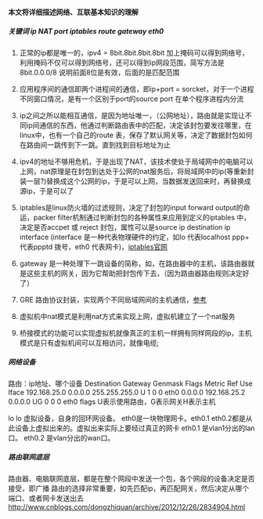 #### 本文将详细描述网络、互联基本知识的理解

##### 关键词 ip NAT port iptables route gateway eth0 
1. 正常的ip都是唯一的，ipv4 = 8bit.8bit.8bit.8bit 加上掩码可以得到网络号，利用掩码不仅可以得到网络号，还可以得到ip网段范围，简写方法是8bit.0.0.0/8 说明前面8位是有效，后面的是匹配范围
2. 应用程序间的通信即两个进程间的通信，即ip+port = sorcket，对于一个进程不同窗口情况，是有一个区别于port的source port 在单个程序进程内分流
3. ip之间之所以能相互通信，是因为地址唯一，（公网地址），路由就是实现让不同ip间通信的东西，他通过判断路由表中的匹配，决定该封包要发往哪里，在linux中，也有一个自己的route 表，保存了默认网关等，决定了数据封包如何在路由间一跳传到下一跳。直到找到目标地址为止
4. ipv4的地址不够用危机，于是出现了NAT，该技术使处于局域网中的电脑可以上网，nat原理是在封包到达处于公网的nat服务后，将局域网中的ip(等重新封装一层?)替换成这个公网的ip，于是可以上网，当数据发送回来时，再替换成源ip，于是可以了
5. iptables是linux防火墙的过滤规则，决定了封包的input forward output的命运，packer filter机制通过判断封包的各种属性来应用到定义的iptables 中，决定是否accpet 或 reject 封包，属性可以是source ip destination ip interface (interface 是一种代表物理硬件的约定，如lo 代表localhost ppp+ 代表ppptd 拨号，eth0 代表网卡)，[iptables官网](http://www.netfilter.org/documentation/HOWTO/cn/packet-filtering-HOWTO-6.html)
6. gateway 是一种处理下一跳设备的简称，如，在路由器中的主机，该路由器就是这些主机的网关，因为它帮助把封包传下去，（因为路由器路由规则决定好了）
7. GRE 路由协议封装，实现两个不同局域网间的主机通信，[参考](http://h2ofly.blog.51cto.com/6834926/1544860)

8. 虚拟机中nat模式是利用nat方式来实现上网，虚拟机建立了一个nat服务
9. 桥接模式的功能可以实现虚拟机就像真正的主机一样拥有同样网段的ip，主机模式是只有虚拟机间可以互相访问，就像电缆;


##### 网络设备
路由：ip地址、哪个设备
Destination     Gateway         Genmask         Flags Metric Ref    Use Iface
192.168.25.0    0.0.0.0         255.255.255.0   U     1      0        0 eth0
0.0.0.0         192.168.25.2    0.0.0.0         UG    0      0        0 eth0
flags U表示使用路由，G表示网关H表示主机

lo
lo 虚拟设备，自身的回环网设备。
eth0是一块物理网卡。eth0.1 eth0.2都是从此设备上虚拟出来的。虚拟出来实际上要经过真正的网卡
eth0.1 是vlan1分出的lan口。
eth0.2 是vlan分出的wan口。

##### 路由联网底层
路由器、电脑联网底层，都是在整个网段中发送一个包，各个网段的设备决定是否接受，即广播
路由的选择非常重要，如先匹配ip，再匹配网关，然后决定从哪个端口、或者网卡发送出去
http://www.cnblogs.com/dongzhiquan/archive/2012/12/26/2834904.html
